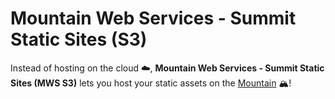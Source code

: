# Mountain Web Services - Summit Static Sites (S3)
Instead of hosting on the cloud ☁️, **Mountain Web Services - Summit Static Sites (MWS S3)** lets you host your static assets on the [Mountain](https://en.wikipedia.org/wiki/Burnaby_Mountain) 🏔️!
